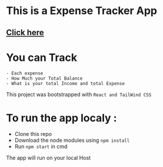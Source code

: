 # This is a Expense Tracker App
 ## [Click here](https://expense-tracker-fairy-18c518.netlify.app/)

# You can Track
    - Each expense
    - How Much your Total Balance 
    - What is your total Income and total Expense
              
This project was bootstrapped with `React and TailWind CSS`


# To run the app localy :
   - Clone this repo
   - Download the node modules using `npm install`
   - Run `npm start` in cmd

The app will run on your local Host



